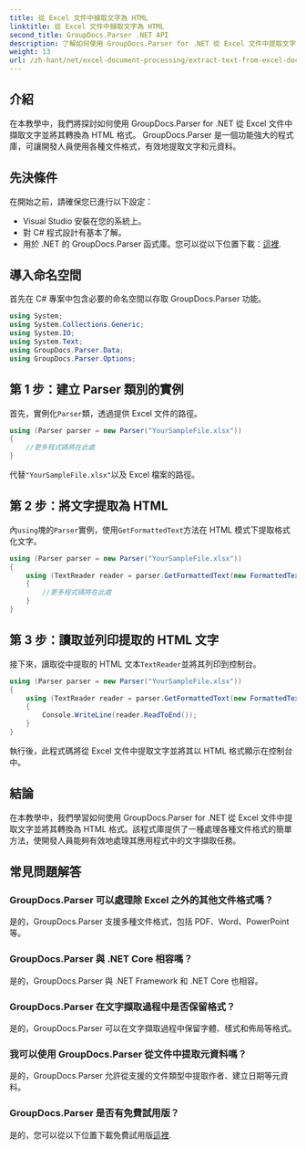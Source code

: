 ```yaml
---
title: 從 Excel 文件中擷取文字為 HTML
linktitle: 從 Excel 文件中擷取文字為 HTML
second_title: GroupDocs.Parser .NET API
description: 了解如何使用 GroupDocs.Parser for .NET 從 Excel 文件中提取文字並將其轉換為 HTML。
weight: 13
url: /zh-hant/net/excel-document-processing/extract-text-from-excel-document-as-html/
---
```

## 介紹
在本教學中，我們將探討如何使用 GroupDocs.Parser for .NET 從 Excel 文件中擷取文字並將其轉換為 HTML 格式。 GroupDocs.Parser 是一個功能強大的程式庫，可讓開發人員使用各種文件格式，有效地提取文字和元資料。
## 先決條件
在開始之前，請確保您已進行以下設定：
- Visual Studio 安裝在您的系統上。
- 對 C# 程式設計有基本了解。
- 用於 .NET 的 GroupDocs.Parser 函式庫。您可以從以下位置下載：[這裡](https://releases.groupdocs.com/parser/net/).
## 導入命名空間
首先在 C# 專案中包含必要的命名空間以存取 GroupDocs.Parser 功能。
```csharp
using System;
using System.Collections.Generic;
using System.IO;
using System.Text;
using GroupDocs.Parser.Data;
using GroupDocs.Parser.Options;
```
## 第 1 步：建立 Parser 類別的實例
首先，實例化`Parser`類，透過提供 Excel 文件的路徑。
```csharp
using (Parser parser = new Parser("YourSampleFile.xlsx"))
{
    //更多程式碼將在此處
}
```
代替`"YourSampleFile.xlsx"`以及 Excel 檔案的路徑。
## 第 2 步：將文字提取為 HTML
內`using`塊的`Parser`實例，使用`GetFormattedText`方法在 HTML 模式下提取格式化文字。
```csharp
using (Parser parser = new Parser("YourSampleFile.xlsx"))
{
    using (TextReader reader = parser.GetFormattedText(new FormattedTextOptions(FormattedTextMode.Html)))
    {
        //更多程式碼將在此處
    }
}
```
## 第 3 步：讀取並列印提取的 HTML 文字
接下來，讀取從中提取的 HTML 文本`TextReader`並將其列印到控制台。
```csharp
using (Parser parser = new Parser("YourSampleFile.xlsx"))
{
    using (TextReader reader = parser.GetFormattedText(new FormattedTextOptions(FormattedTextMode.Html)))
    {
        Console.WriteLine(reader.ReadToEnd());
    }
}
```
執行後，此程式碼將從 Excel 文件中提取文字並將其以 HTML 格式顯示在控制台中。
## 結論
在本教學中，我們學習如何使用 GroupDocs.Parser for .NET 從 Excel 文件中提取文字並將其轉換為 HTML 格式。該程式庫提供了一種處理各種文件格式的簡單方法，使開發人員能夠有效地處理其應用程式中的文字擷取任務。

## 常見問題解答
### GroupDocs.Parser 可以處理除 Excel 之外的其他文件格式嗎？
是的，GroupDocs.Parser 支援多種文件格式，包括 PDF、Word、PowerPoint 等。
### GroupDocs.Parser 與 .NET Core 相容嗎？
是的，GroupDocs.Parser 與 .NET Framework 和 .NET Core 也相容。
### GroupDocs.Parser 在文字擷取過程中是否保留格式？
是的，GroupDocs.Parser 可以在文字擷取過程中保留字體、樣式和佈局等格式。
### 我可以使用 GroupDocs.Parser 從文件中提取元資料嗎？
是的，GroupDocs.Parser 允許從支援的文件類型中提取作者、建立日期等元資料。
### GroupDocs.Parser 是否有免費試用版？
是的，您可以從以下位置下載免費試用版[這裡](https://releases.groupdocs.com/).